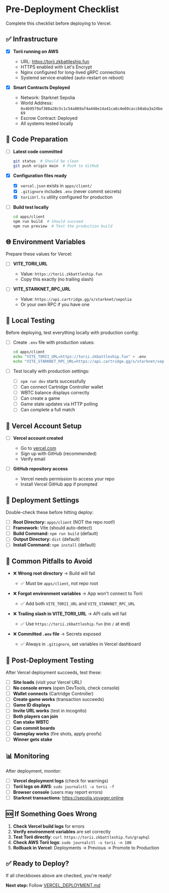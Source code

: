 # Pre-Deployment Checklist

Complete this checklist before deploying to Vercel.

## ✅ Infrastructure

- [x] **Torii running on AWS**

  - URL: https://torii.zkbattleship.fun
  - HTTPS enabled with Let's Encrypt
  - Nginx configured for long-lived gRPC connections
  - Systemd service enabled (auto-restart on reboot)

- [x] **Smart Contracts Deployed**
  - Network: Starknet Sepolia
  - World Address: `0x4b9579af308a28c5c1c54a869af4a448e14a41ca6c4e69caccb0aba3a24be69`
  - Escrow Contract: Deployed
  - All systems tested locally

## 🔧 Code Preparation

- [ ] **Latest code committed**

  ```bash
  git status  # Should be clean
  git push origin main  # Push to GitHub
  ```

- [x] **Configuration files ready**

  - [x] `vercel.json` exists in `apps/client/`
  - [x] `.gitignore` includes `.env` (never commit secrets)
  - [x] `toriiUrl.ts` utility configured for production

- [ ] **Build test locally**
  ```bash
  cd apps/client
  npm run build  # Should succeed
  npm run preview  # Test the production build
  ```

## 🌐 Environment Variables

Prepare these values for Vercel:

- [ ] **VITE_TORII_URL**

  - Value: `https://torii.zkbattleship.fun`
  - Copy this exactly (no trailing slash)

- [ ] **VITE_STARKNET_RPC_URL**
  - Value: `https://api.cartridge.gg/x/starknet/sepolia`
  - Or your own RPC if you have one

## 🧪 Local Testing

Before deploying, test everything locally with production config:

- [ ] Create `.env` file with production values:

  ```bash
  cd apps/client
  echo "VITE_TORII_URL=https://torii.zkbattleship.fun" > .env
  echo "VITE_STARKNET_RPC_URL=https://api.cartridge.gg/x/starknet/sepolia" >> .env
  ```

- [ ] Test locally with production settings:
  - [ ] `npm run dev` starts successfully
  - [ ] Can connect Cartridge Controller wallet
  - [ ] WBTC balance displays correctly
  - [ ] Can create a game
  - [ ] Game state updates via HTTP polling
  - [ ] Can complete a full match

## 📝 Vercel Account Setup

- [ ] **Vercel account created**

  - Go to [vercel.com](https://vercel.com)
  - Sign up with GitHub (recommended)
  - Verify email

- [ ] **GitHub repository access**
  - Vercel needs permission to access your repo
  - Install Vercel GitHub app if prompted

## 🎯 Deployment Settings

Double-check these before hitting deploy:

- [ ] **Root Directory:** `apps/client` (NOT the repo root!)
- [ ] **Framework:** Vite (should auto-detect)
- [ ] **Build Command:** `npm run build` (default)
- [ ] **Output Directory:** `dist` (default)
- [ ] **Install Command:** `npm install` (default)

## 🚨 Common Pitfalls to Avoid

- ❌ **Wrong root directory** → Build will fail

  - ✅ Must be `apps/client`, not repo root

- ❌ **Forgot environment variables** → App won't connect to Torii

  - ✅ Add both `VITE_TORII_URL` and `VITE_STARKNET_RPC_URL`

- ❌ **Trailing slash in VITE_TORII_URL** → API calls will fail

  - ✅ Use `https://torii.zkbattleship.fun` (no `/` at end)

- ❌ **Committed `.env` file** → Secrets exposed
  - ✅ Always in `.gitignore`, set variables in Vercel dashboard

## 🎉 Post-Deployment Testing

After Vercel deployment succeeds, test these:

- [ ] **Site loads** (visit your Vercel URL)
- [ ] **No console errors** (open DevTools, check console)
- [ ] **Wallet connects** (Cartridge Controller)
- [ ] **Create game works** (transaction succeeds)
- [ ] **Game ID displays**
- [ ] **Invite URL works** (test in incognito)
- [ ] **Both players can join**
- [ ] **Can stake WBTC**
- [ ] **Can commit boards**
- [ ] **Gameplay works** (fire shots, apply proofs)
- [ ] **Winner gets stake**

## 📊 Monitoring

After deployment, monitor:

- [ ] **Vercel deployment logs** (check for warnings)
- [ ] **Torii logs on AWS**: `sudo journalctl -u torii -f`
- [ ] **Browser console** (users may report errors)
- [ ] **Starknet transactions**: https://sepolia.voyager.online

## 🆘 If Something Goes Wrong

1. **Check Vercel build logs** for errors
2. **Verify environment variables** are set correctly
3. **Test Torii directly**: `curl https://torii.zkbattleship.fun/graphql`
4. **Check AWS Torii logs**: `sudo journalctl -u torii -n 100`
5. **Rollback in Vercel**: Deployments → Previous → Promote to Production

## ✅ Ready to Deploy?

If all checkboxes above are checked, you're ready!

**Next step:** Follow [VERCEL_DEPLOYMENT.md](./VERCEL_DEPLOYMENT.md)
